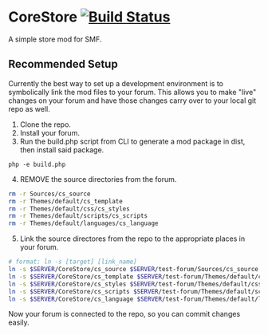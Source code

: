 # CoreStore [![Build Status](https://travis-ci.org/Archer70/CoreStore.svg?branch=master)](https://travis-ci.org/Archer70/CoreStore)
A simple store mod for SMF.

## Recommended Setup
Currently the best way to set up a development environment is to symbolically link the mod files to your forum. This allows you to make "live" changes on your forum and have those changes carry over to your local git repo as well.

1. Clone the repo.
2. Install your forum.
3. Run the build.php script from CLI to generate a mod package in dist, then install said package.
```
php -e build.php
```
4. REMOVE the source directories from the forum.
```bash
rm -r Sources/cs_source
rm -r Themes/default/cs_template
rm -r Themes/default/css/cs_styles
rm -r Themes/default/scripts/cs_scripts
rm -r Themes/default/languages/cs_language
```
5. Link the source directores from the repo to the appropriate places in your forum.
```bash
# format: ln -s [target] [link_name]
ln -s $SERVER/CoreStore/cs_source $SERVER/test-forum/Sources/cs_source
ln -s $SERVER/CoreStore/cs_template $SERVER/test-forum/Themes/default/cs_template
ln -s $SERVER/CoreStore/cs_styles $SERVER/test-forum/Themes/default/css/cs_styles
ln -s $SERVER/CoreStore/cs_scripts $SERVER/test-forum/Themes/default/scripts/cs_scripts
ln -s $SERVER/CoreStore/cs_language $SERVER/test-forum/Themes/default/languages/cs_language
```

Now your forum is connected to the repo, so you can commit changes easily.
